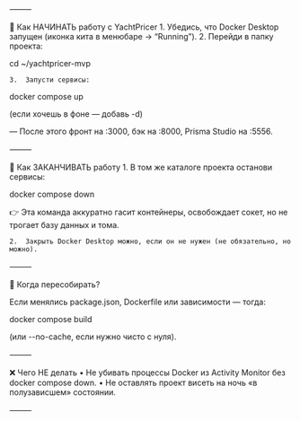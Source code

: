 ⸻

🚀 Как НАЧИНАТЬ работу с YachtPricer
	1.	Убедись, что Docker Desktop запущен (иконка кита в менюбаре → “Running”).
	2.	Перейди в папку проекта:

cd ~/yachtpricer-mvp


	3.	Запусти сервисы:

docker compose up

(если хочешь в фоне — добавь -d)

— После этого фронт на :3000, бэк на :8000, Prisma Studio на :5556.

⸻

🛑 Как ЗАКАНЧИВАТЬ работу
	1.	В том же каталоге проекта останови сервисы:

docker compose down

👉 Эта команда аккуратно гасит контейнеры, освобождает сокет, но не трогает базу данных и тома.

	2.	Закрыть Docker Desktop можно, если он не нужен (не обязательно, но можно).

⸻

🔁 Когда пересобирать?

Если менялись package.json, Dockerfile или зависимости — тогда:

docker compose build

(или --no-cache, если нужно чисто с нуля).

⸻

❌ Чего НЕ делать
	•	Не убивать процессы Docker из Activity Monitor без docker compose down.
	•	Не оставлять проект висеть на ночь «в полузависшем» состоянии.

⸻